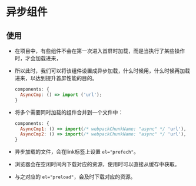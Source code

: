 # 异步组件

## 使用

  - 在项目中，有些组件不会在第一次进入首屏时加载，而是当执行了某些操作时，才会加载进来，

  - 所以此时，我们可以将该组件设置成异步加载，什么时候用，什么时候再加载进来，以达到提升首屏性能的目的。

    ```javascript
    components: {
      AsyncCmp: () => import ('url');
    }
    ```

  - 将多个需要同时加载的组件合并到一个文件中：

    ```javascript
    components: {
      AsyncCmp1: () => import(/* webpackChunkName: "async" */ 'url'),
      AsyncCmp2: () => import(/* webpackChunkName: "async" */ 'url'),
    }
    ```

  - 异步加载的文件，会在link标签上设置 `el="prefech"`。

  - 浏览器会在空闲时间内下载对应的资源，使用时可以直接从缓存中获取。

  - 与之对应的 `el="preload"`，会及时下载对应的资源。
